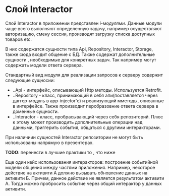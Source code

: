 # Слой Interactor
Слой Interactor в приложении представлен *i-модулями*.
Данные модули чаще всего выполняют определенную задачу, например осуществляют авторизацию,
смену сессии, производят загрузку списка доступных товаров etc.

В них содержатся сущности типа  Api, Repository, Interactor, Storage, также сюда входит общение с БД.
Также содержат дополнительные сущности , необходимые для конкретных задач. Так например могут содержать
модели ответа сервера.

Стандартный вид модуля для реализации запросов к серверу содержит следующие сущносии:
* ..Api - интерфейс, описывающий Http методы. Используется Retrofit.
* ..Repository - класс, принимающий в себя апи(поставляется через даггер-модуль в app-injector'е) и
реализующий мметоды, описанные в интерфейсе. Также производит перобразовние ответа сервера в доменные сущности.
* ..Interactor - класс, пробрасывающий через себя репозиторий. Плюс к этому может производить дополнительные операции над данными,
триггерить события, общаться с другими интеракторами.

При наличиии сущностей Interactor репозитории не могут быть использованы напрямую в презентерах.

**TODO**: перенести в лучшие практики то , что ниже

Еще один кейс использования интеракторов: построение событийной модели общения между частями приложения.
Например, некоторое действие на активити А должно вызывать обновление данных на активити Б.
Причем, данное действие не является результатом активити А.
Тогда можно пробросить событие через общий интерактор у данных активити.
